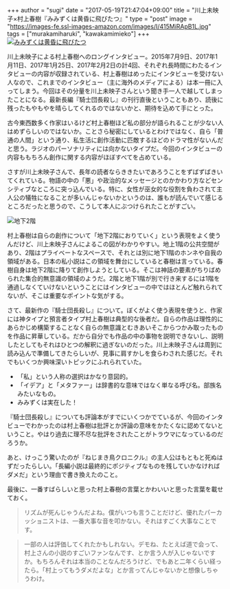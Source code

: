 +++
author = "sugi"
date = "2017-05-19T21:47:04+09:00"
title = "川上未映子×村上春樹『みみずくは黄昏に飛びたつ』"
type = "post"
image = "https://images-fe.ssl-images-amazon.com/images/I/415MiRApB1L.jpg"
tags = ["murakamiharuki", "kawakamimieko"]
+++
<a href="http://www.amazon.co.jp/exec/obidos/ASIN/4103534346/chezsugi-22/ref=nosim/" name="amazletlink" target="_blank"><img src="https://images-fe.ssl-images-amazon.com/images/I/415MiRApB1L.jpg" alt="みみずくは黄昏に飛びたつ" class="alignleft"  /></a>

川上未映子による村上春樹へのロングインタビュー。2015年7月9日、2017年1月11日、2017年1月25日、2017年2月2日の計4回、それぞれ長時間にわたるインタビューの内容が収録されている、村上春樹はめったにインタビューを受けない人なので、これまでのインタビュー（主に海外のメディアによる）は本一冊に入ってしまう。今回はその分量を川上未映子さんという聞き手一人で越してしまったことになる。最新長編『騎士団長殺し』の刊行直後ということもあり、読後に残ったもやもやを晴らしてくれるのではないかと、期待を込めて手にとった。

古今東西数多く作家はいるけど村上春樹ほど私の部分が語られることが少ない人はめずらしいのではないか。ことさら秘密にしているとわけではなく、自ら「普通の人間」という通り、私生活に創作活動に匹敵するほどのドラマ性がないんだと思う。ラジオのパーソナリティには向かないタイプだ。今回のインタビューの内容ももちろん創作に関する内容がほぼすべてを占めている。

さすが川上未映子さんで、長年の読者ならききたいであろうことをずばずばきいてくれている。物語の中の「悪」や政治的なメッセージとのかかわり方などセンシティブなところに突っ込んでいる。特に、女性が巫女的な役割を負わされて主人公の犠牲になることが多いんじゃないかというのは、誰もが読んでいて感じるところだったと思うので、こうして本人にぶつけられたことがすごい。

<img src="/images/book/mimizuku1.jpg" alt="地下2階" class="alignleft" />

村上春樹は自らの創作について「地下2階におりていく」という表現をよく使うんだけど、川上未映子さんによるこの図がわかりやすい。地上1階の公共空間があり、2階はプライベートなスペースで、それとは別に地下1階のホンネや自我の領域がある。日本の私小説はこの領域を舞台にしていると春樹は言っている。春樹自身は地下2階に降りて創作しようとしている。そこは神話の要素がちりばめられた集合的無意識の領域のようだ。2階と地下1階が別で行き来するには1階を通過しなくていけないということにはインタビューの中ではほとんど触れられてないが、そこは重要なポイントな気がする。

さて、最新作の『騎士団長殺し』について。ぼくがよく使う表現を使うと、作家には神タイプと預言者タイプ村上春樹は典型的な後者だ。自らの作品は理性的にあらかじめ構築することなく自らの無意識とむきあいそこからつかみ取ったものを作品に昇華している。だから自分でも作品の中の事物を説明できないし、説明したとしてもそれはひとつの解釈に過ぎないのだった。川上未映子さんは周到に読み込んで準備してきたらしいが、見事に肩すかしを食らわされた感じだ。それでもいくつか興味深いトピックにふれられていた。

- 「私」という人称の選択はかなり意図的。
- 「イデア」と「メタファー」は辞書的な意味ではなく単なる呼び名。部族名みたいなもの。
- みみずくは実在した！

『騎士団長殺し』についても評論本がすでにいくつかでているが、今回のインタビューでわかったのは村上春樹は批評とか評論の意味をかたくなに認めてないということ。やはり過去に理不尽な批評をされたことがトラウマになっているのだろうか。

あと、けっこう驚いたのが『ねじまき鳥クロニクル』の主人公はもともと死ぬはずだったらしい。「長編小説は最終的にポジティブなものを残していかなければダメだ」という理由で書き換えたのこと。

最後に、一番すばらしいと思った村上春樹の言葉とかわいいと思った言葉を載せておく。

> リズムが死んじゃうんだよね。僕がいつも言うことだけど、優れたパーカッショニストは、一番大事な音を叩かない。それはすごく大事なことです。

> 一部の人は評価してくれたかもしれない。デモね、たとえば道で会って、村上さんの小説のすごいファンなんです、とか言う人が入じゃないですか。もちろんそれは本当のことなんだろうけど、でもあと二年くらい経ったら。「村上ってもうダメだよな」とか言ってんじゃないかと想像しちゃうわけ。



